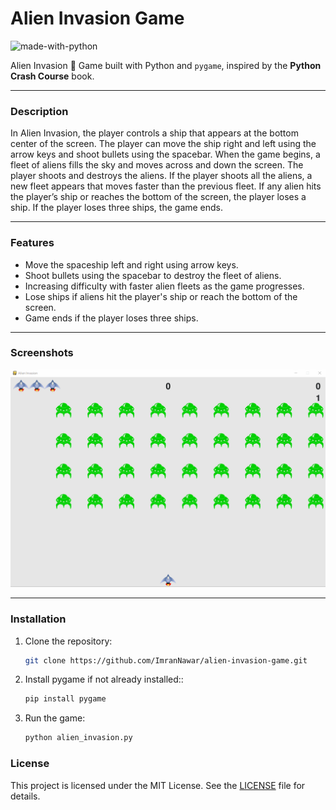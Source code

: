 # Alien Invasion Game

![made-with-python](https://img.shields.io/badge/Made%20with-Python-1f425f.svg)

Alien Invasion 👾 Game built with Python and `pygame`, inspired by the **Python Crash Course** book.

---

### Description
In Alien Invasion, the player controls a ship that appears at the bottom center of the screen. The player can move the ship right and left using the arrow keys and shoot bullets using the spacebar. When the game begins, a fleet of aliens fills the sky and moves across and down the screen. The player shoots and destroys the aliens. If the player shoots all the aliens, a new fleet appears that moves faster than the previous fleet. If any alien hits the player’s ship or reaches the bottom of the screen, the player loses a ship. If the player loses three ships, the game ends.

---

### Features
- Move the spaceship left and right using arrow keys.
- Shoot bullets using the spacebar to destroy the fleet of aliens.
- Increasing difficulty with faster alien fleets as the game progresses.
- Lose ships if aliens hit the player's ship or reach the bottom of the screen.
- Game ends if the player loses three ships.

---

### Screenshots

![Gameplay Screenshot](/images/alien-invasion.gif)

---

### Installation

1. Clone the repository:
   ```bash
   git clone https://github.com/ImranNawar/alien-invasion-game.git
2. Install pygame if not already installed::
   ```bash
   pip install pygame
3. Run the game:
   ```bash
   python alien_invasion.py
   ```

### License
This project is licensed under the MIT License. See the [LICENSE](LICENSE) file for details.
